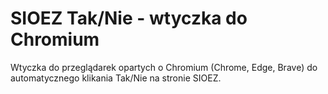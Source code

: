 # SIOEZ Tak/Nie - wtyczka do Chromium

Wtyczka do przeglądarek opartych o Chromium (Chrome, Edge, Brave) do automatycznego klikania Tak/Nie na stronie SIOEZ.
